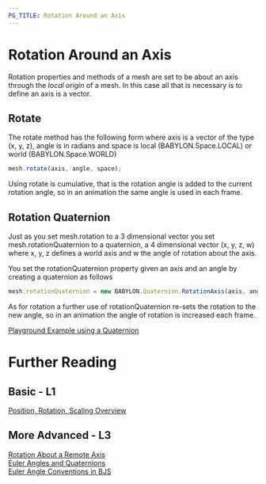 ```yaml
---
PG_TITLE: Rotation Around an Axis
---
```


# Rotation Around an Axis

 Rotation properties and methods of a mesh are set to be about an axis through the _local origin_ of a mesh. In this case 
 all that is necessary is to define an axis is a vector.

## Rotate

The rotate method has the following form where axis is a vector of the type (x, y, z), angle is in radians and space is local (BABYLON.Space.LOCAL) or 
world (BABYLON.Space.WORLD)

```javascript
mesh.rotate(axis, angle, space);
```
Using rotate is cumulative, that is the rotation angle is added to the current rotation angle, so in an animation the same angle is used 
in each frame.


## Rotation Quaternion

Just as you set mesh.rotation to a 3 dimensional vector you set mesh.rotationQuaternion to a quaternion, a 4 dimensional vector (x, y, z, w) 
where x, y, z defines a world axis and w the angle of rotation about the axis.

You set the rotationQuaternion property given an axis and an angle by creating a quaternion as follows

```javascript
mesh.rotationQuaternion = new BABYLON.Quaternion.RotationAxis(axis, angle);
```
As for rotation a further use of rotationQuaternion re-sets the rotation to the new angle, so in an animation the angle of rotation 
is increased each frame.

[Playground Example using a Quaternion](http://www.babylonjs-playground.com/#1JLGFP#11)


# Further Reading

## Basic - L1

[Position, Rotation, Scaling Overview](/overviews/Position,_Rotation,_Scaling)  

## More Advanced - L3

[Rotation About a Remote Axis](/tutorials/Pivot)  
[Euler Angles and Quaternions](/tutorials/Euler_Angles)  
[Euler Angle Conventions in BJS](/tutorials/Applying_Rotations)  




